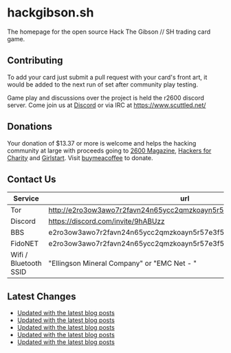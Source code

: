 # hackgibson.sh
The homepage for the open source Hack The Gibson // SH trading card game.


## Contributing

To add your card just submit a pull request with your card's front art, it would be added to the next run of set after community play testing.

Game play and discussions over the project is held the r2600 discord server. Come join us at [Discord](https://discord.com/invite/9hABUzz) or via IRC at https://www.scuttled.net/


## Donations

Your donation of $13.37 or more is welcome and helps the hacking community at large with proceeds going to [2600 Magazine](https://2600.com/), [Hackers for Charity](https://hackersforcharity.org) and [Girlstart](https://girlstart.org).  Visit [buymeacoffee](https://www.buymeacoffee.com/hackgibson.sh) to donate.


## Contact Us

Service | url
-|-
Tor | http://e2ro3ow3awo7r2favn24n65ycc2qmzkoayn5r57e3f56nvjwdcgg32ad.onion
Discord | https://discord.com/invite/9hABUzz
BBS | e2ro3ow3awo7r2favn24n65ycc2qmzkoayn5r57e3f56nvjwdcgg32ad.onion:23
FidoNET | e2ro3ow3awo7r2favn24n65ycc2qmzkoayn5r57e3f56nvjwdcgg32ad.onion:24554
Wifi / Bluetooth SSID | "Ellingson Mineral Company" or "EMC Net - <fidonet address>"

## Latest Changes
<!-- BLOG-POST-LIST:START -->
- [Updated with the latest blog posts](https://github.com/DFW2600/hackgibson.sh/commit/e216acb2605569c3cbde3c8875ab2bbbae3b668f)
- [Updated with the latest blog posts](https://github.com/DFW2600/hackgibson.sh/commit/ddd9e58f934ecc5ed0ad4e29efc167479418ec41)
- [Updated with the latest blog posts](https://github.com/DFW2600/hackgibson.sh/commit/1e9f1e7c34c1ced92b06355425ef528fb8a93abd)
- [Updated with the latest blog posts](https://github.com/DFW2600/hackgibson.sh/commit/ce3524550809cf2837245003129f8da5c57c62b6)
- [Updated with the latest blog posts](https://github.com/DFW2600/hackgibson.sh/commit/97e938d3ba3f0c8f7fc5558673eeed2f3ff815ea)
<!-- BLOG-POST-LIST:END -->
